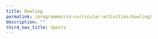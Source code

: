 ```yaml
---
title: Bowling
permalink: /programmes/co-curricular-activities/bowling/
description: ""
third_nav_title: Sports
---
```

